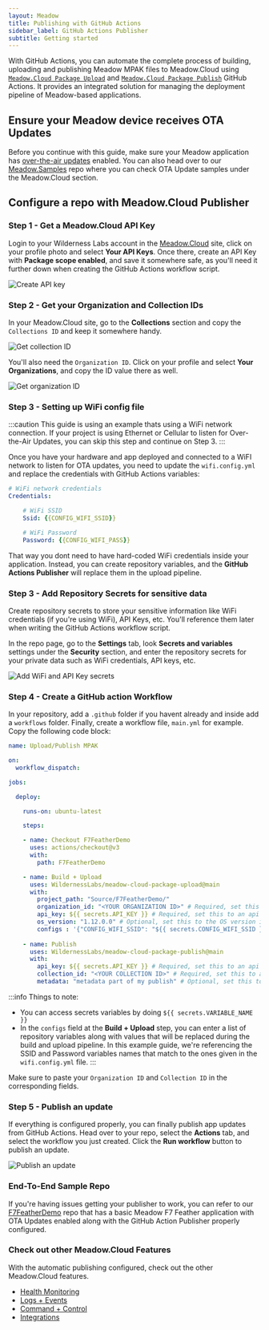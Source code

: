 ```yaml
---
layout: Meadow
title: Publishing with GitHub Actions
sidebar_label: GitHub Actions Publisher
subtitle: Getting started
---
```


With GitHub Actions, you can automate the complete process of building, uploading and publishing Meadow MPAK files to Meadow.Cloud using [`Meadow.Cloud Package Upload`](https://github.com/marketplace/actions/meadow-cloud-package-upload) and [`Meadow.Cloud Package Publish`](https://github.com/marketplace/actions/meadow-cloud-package-publish) GitHub Actions. It provides an integrated solution for managing the deployment pipeline of Meadow-based applications.

## Ensure your Meadow device receives OTA Updates

Before you continue with this guide, make sure your Meadow application has [over-the-air updates](../OtA_Updates/index.md) enabled. You can also head over to our [Meadow.Samples](https://github.com/WildernessLabs/Meadow.Samples) repo where you can check OTA Update samples under the Meadow.Cloud section.

## Configure a repo with Meadow.Cloud Publisher

### Step 1 - Get a Meadow.Cloud API Key

Login to your Wilderness Labs account in the [Meadow.Cloud](https://www.meadowcloud.co/) site, click on your profile photo and select **Your API Keys**. Once there, create an API Key with **Package scope enabled**, and save it somewhere safe, as you'll need it further down when creating the GitHub Actions workflow script.

![Create API key](wildernesslabs-api-key.jpg)

### Step 2 - Get your Organization and Collection IDs

In your Meadow.Cloud site, go to the **Collections** section and copy the `Collections ID` and keep it somewhere handy.

![Get collection ID](wildernesslabs-collection-id.png)

You'll also need the `Organization ID`. Click on your profile and select **Your Organizations**, and copy the ID value there as well.

![Get organization ID](wildernesslabs-organization-id.png)

### Step 3 - Setting up WiFi config file

:::caution
This guide is using an example thats using a WiFi network connection. If your project is using Ethernet or Cellular to listen for Over-the-Air Updates, you can skip this step and continue on Step 3.
:::

Once you have your hardware and app deployed and connected to a WiFI network to listen for OTA updates, you need to update the `wifi.config.yml` and replace the credentials with GitHub Actions variables:

```yml
# WiFi network credentials
Credentials:

    # WiFi SSID
    Ssid: {{CONFIG_WIFI_SSID}}

    # WiFi Password
    Password: {{CONFIG_WIFI_PASS}}
```

That way you dont need to have hard-coded WiFi credentials inside your application. Instead, you can create repository variables, and the **GitHub Actions Publisher** will replace them in the upload pipeline.

### Step 3 - Add Repository Secrets for sensitive data

Create repository secrets to store your sensitive information like WiFi credentials (if you're using WiFi), API Keys, etc. You'll reference them later when writing the GitHub Actions workflow script.

In the repo page, go to the **Settings** tab, look **Secrets and variables** settings under the **Security** section, and enter the repository secrets for your private data such as WiFi credentials, API keys, etc.

![Add WiFi and API Key secrets](wildernesslabs-secrets.jpg)

### Step 4 - Create a GitHub action Workflow

In your repository, add a `.github` folder if you havent already and inside add a `workflows` folder. Finally, create a workflow file, `main.yml` for example. Copy the following code block:

```yml
name: Upload/Publish MPAK

on:
  workflow_dispatch:

jobs:

  deploy:

    runs-on: ubuntu-latest

    steps:

    - name: Checkout F7FeatherDemo
      uses: actions/checkout@v3
      with:
        path: F7FeatherDemo

    - name: Build + Upload
      uses: WildernessLabs/meadow-cloud-package-upload@main
      with:
        project_path: "Source/F7FeatherDemo/"
        organization_id: "<YOUR ORGANIZATION ID>" # Required, set this to your organization
        api_key: ${{ secrets.API_KEY }} # Required, set this to an api key that has package scope        
        os_version: "1.12.0.0" # Optional, set this to the OS version if required        
        configs : '{"CONFIG_WIFI_SSID": "${{ secrets.CONFIG_WIFI_SSID }}", "CONFIG_WIFI_PASS": "${{ secrets.CONFIG_WIFI_PASS }}"}' # Optional, set this to a matching token to replaced within your *.yaml files if required
        
    - name: Publish
      uses: WildernessLabs/meadow-cloud-package-publish@main
      with:
        api_key: ${{ secrets.API_KEY }} # Required, set this to an api key that has package scope        
        collection_id: "<YOUR COLLECTION ID>" # Required, set this to an api key that has package scope        
        metadata: "metadata part of my publish" # Optional, set this to the desired metadata for publish if required
```

:::info
Things to note:
 - You can access secrets variables by doing `${{ secrets.VARIABLE_NAME }}`
 - In the `configs` field at the **Build + Upload** step, you can enter a list of repository variables along with values that will be replaced during the build and upload pipeline. In this example guide, we're referencing the SSID and Password variables names that match to the ones given in the `wifi.config.yml` file.
:::

Make sure to paste your ``Organization ID`` and ``Collection ID`` in the corresponding fields.

### Step 5 - Publish an update

If everything is configured properly, you can finally publish app updates from GitHub Actions. Head over to your repo, select the **Actions** tab, and select the workflow you just created. Click the **Run workflow** button to publish an update.

![Publish an update](wildernesslabs-publish.jpg)

### End-To-End Sample Repo

If you're having issues getting your publisher to work, you can refer to our [F7FeatherDemo](https://github.com/WildernessLabs/F7FeatherDemo) repo that has a basic Meadow F7 Feather application with OTA Updates enabled along with the GitHub Action Publisher properly configured.

### Check out other Meadow.Cloud Features

With the automatic publishing configured, check out the other Meadow.Cloud features.

* [Health Monitoring](../Health_Monitoring/)
* [Logs + Events](../Logs_Events/)
* [Command + Control](../Command_Control/)
* [Integrations](../Integrations/)
